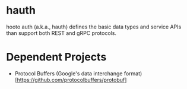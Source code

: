 # hauth

hooto auth (a.k.a., hauth) defines the basic data types and service APIs than support both REST and gRPC protocols.


# Dependent Projects

* Protocol Buffers (Google's data interchange format) [https://github.com/protocolbuffers/protobuf]

